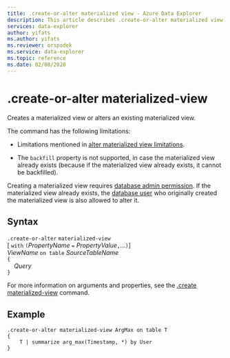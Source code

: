 ```yaml
---
title: .create-or-alter materialized view - Azure Data Explorer
description: This article describes .create-or-alter materialized view in Azure Data Explorer.
services: data-explorer
author: yifats
ms.author: yifats
ms.reviewer: orspodek
ms.service: data-explorer
ms.topic: reference
ms.date: 02/08/2020
---
```

# .create-or-alter materialized-view

Creates a materialized view or alters an existing materialized view.

The command has the following limitations:

* Limitations mentioned in [alter materialized view limitations](materialized-view-alter.md#alter-materialized-view-limitations).

* The `backfill` property is not supported, in case the materialized view already exists (because if the materialized view already exists, it cannot be backfilled).

Creating a materialized view requires [database admin permission](../management/access-control/role-based-authorization.md). If the materialized view already exists, the [database user](../management/access-control/role-based-authorization.md) who originally created the materialized view is also allowed to alter it.

## Syntax

`.create-or-alter` `materialized-view` <br>
[ `with` `(`*PropertyName* `=` *PropertyValue*`,`...`)`] <br>
*ViewName* `on table` *SourceTableName* <br>
`{`<br>&nbsp;&nbsp;&nbsp;&nbsp;*Query*<br>`}`

For more information on arguments and properties, see the [.create materialized-view](materialized-view-create.md) command.

## Example

```kusto
.create-or-alter materialized-view ArgMax on table T
{
    T | summarize arg_max(Timestamp, *) by User
}
```
